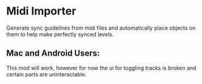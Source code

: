 # Midi Importer

Generate sync guidelines from midi files and automatically place objects on them to help make perfectly synced levels.

## Mac and Android Users:

This mod will work, however for now the ui for toggling tracks is broken and certain parts are uninteractable.
